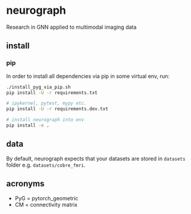 # neurograph

Research in GNN applied to multimodal imaging data

## install

### pip
In order to install all dependencies via pip in some virtual env, run:

```bash
./install_pyg_via_pip.sh
pip install -U -r requirements.txt

# ipykernel, pytest, mypy etc.
pip install -U -r requirements.dev.txt

# install neurograph into env
pip install -e .

```

## data
By default, neurograph expects that your datasets are stored in `datasets` folder e.g. `datasets/cobre_fmri`.

## acronyms
* PyG = pytorch_geometric
* CM = connectivity matrix
